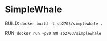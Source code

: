 # SimpleWhale

BUILD: `docker build -t sb2703/simplewhale .`

RUN: `docker run -p80:80 sb2703/simplewhale`
